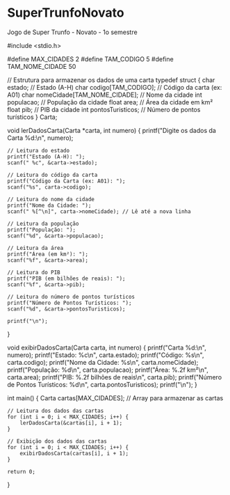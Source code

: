 # SuperTrunfoNovato
Jogo de Super Trunfo - Novato - 1o semestre

#include <stdio.h>

#define MAX_CIDADES 2
#define TAM_CODIGO 5
#define TAM_NOME_CIDADE 50

// Estrutura para armazenar os dados de uma carta
typedef struct {
    char estado;                // Estado (A-H)
    char codigo[TAM_CODIGO];    // Código da carta (ex: A01)
    char nomeCidade[TAM_NOME_CIDADE]; // Nome da cidade
    int populacao;             // População da cidade
    float area;                // Área da cidade em km²
    float pib;                 // PIB da cidade
    int pontosTuristicos;      // Número de pontos turísticos
} Carta;

void lerDadosCarta(Carta *carta, int numero) {
    printf("Digite os dados da Carta %d:\n", numero);
    
    // Leitura do estado
    printf("Estado (A-H): ");
    scanf(" %c", &carta->estado);
    
    // Leitura do código da carta
    printf("Código da Carta (ex: A01): ");
    scanf("%s", carta->codigo);
    
    // Leitura do nome da cidade
    printf("Nome da Cidade: ");
    scanf(" %[^\n]", carta->nomeCidade); // Lê até a nova linha
    
    // Leitura da população
    printf("População: ");
    scanf("%d", &carta->populacao);
    
    // Leitura da área
    printf("Área (em km²): ");
    scanf("%f", &carta->area);
    
    // Leitura do PIB
    printf("PIB (em bilhões de reais): ");
    scanf("%f", &carta->pib);
    
    // Leitura do número de pontos turísticos
    printf("Número de Pontos Turísticos: ");
    scanf("%d", &carta->pontosTuristicos);
    
    printf("\n");
}

void exibirDadosCarta(Carta carta, int numero) {
    printf("Carta %d:\n", numero);
    printf("Estado: %c\n", carta.estado);
    printf("Código: %s\n", carta.codigo);
    printf("Nome da Cidade: %s\n", carta.nomeCidade);
    printf("População: %d\n", carta.populacao);
    printf("Área: %.2f km²\n", carta.area);
    printf("PIB: %.2f bilhões de reais\n", carta.pib);
    printf("Número de Pontos Turísticos: %d\n", carta.pontosTuristicos);
    printf("\n");
}

int main() {
    Carta cartas[MAX_CIDADES]; // Array para armazenar as cartas

    // Leitura dos dados das cartas
    for (int i = 0; i < MAX_CIDADES; i++) {
        lerDadosCarta(&cartas[i], i + 1);
    }

    // Exibição dos dados das cartas
    for (int i = 0; i < MAX_CIDADES; i++) {
        exibirDadosCarta(cartas[i], i + 1);
    }

    return 0;
}

